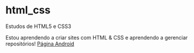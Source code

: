 # html_css
 Estudos de HTML5 e CSS3

 Estou aprendendo a criar sites com HTML & CSS e aprendendo a gerenciar repositórios!
 <a href="https://leonarpro13452.github.io/html_css/desafios/d010/android.html">Página Android</a>
